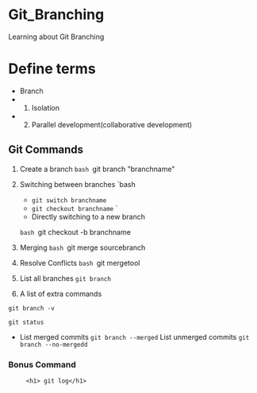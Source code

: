 # Git_Branching
Learning about Git Branching

# Define terms
- Branch
- 1. Isolation
- 2. Parallel development(collaborative development)

## Git Commands
1. Create a branch
`bash
     `git branch "branchname"`
`

2. Switching between branches
`bash
    - `git switch branchname`
    - `git checkout branchname`
`
    - Directly switching to a new branch
   
   `bash
     `git checkout -b branchname`
   `


3. Merging
`bash
   `git merge sourcebranch`
`

4. Resolve Conflicts 
`bash
    `git mergetool`
`

5. List all branches 
`git branch`

6. A list of extra commands

`git branch -v`


`git status`

- List merged commits
`git branch --merged`
 List unmerged commits
`git branch --no-mergedd`


### Bonus Command
```code
     <h1> git log</h1>
```